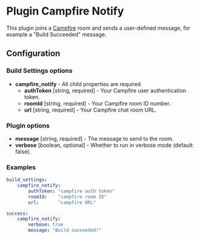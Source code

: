 Plugin Campfire Notify
======================

This plugin joins a [Campfire](https://campfirenow.com/) room and sends a user-defined message, for example a 
"Build Succeeded" message.

Configuration
-------------

### Build Settings options

* **campfire_notify** - All child properties are required
    * **authToken** [string, required] - Your Campfire user authentication token.
    * **roomId** [string, required] - Your Campfire room ID number.
    * **url** [string, required] - Your Campfire chat room URL.

### Plugin options

* **message** [string, required] - The message to send to the room.
* **verbose** [boolean, optional] - Whether to run in verbose mode (default: false).

### Examples

```yaml
build_settings:
    campfire_notify:
        authToken: "campfire auth token"
        roomId:    "campfire room ID"
        url:       "campfire URL"

success:
    campfire_notify:
        verbose: true
        message: "Build succeeded!"
```
